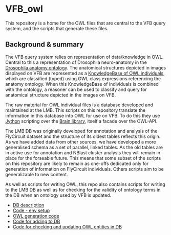 # VFB_owl

This repository is a home for the OWL files that are central to the VFB query system, and the scripts that generate these files.

## Background & summary

The VFB query system relies on representation of data/knowledge in OWL.  Central to this a representation of Drosophila neuro-anatomy in the [Drosophila anatomy ontology](https://sourceforge.net/p/fbbtdv/wiki/Home/). The anatomical structures depicted in images displayed on VFB are represented as a [KnowledgeBase of OWL individuals](https://github.com/VirtualFlyBrain/VFB_owl/blob/master/doc/vfb_owl_ind_schema.md), which are classified (typed) using OWL class expressions referencing the anatomy ontology.  When this KnowledgeBase of individuals is combined with the ontology, a reasoner can be used to classify and query for anatomical structure depicted in the images on VFB.

The raw material for OWL individual files is a database developed and maintained at the LMB.  This scripts on this repository translate the information in this database into OWL for use on VFB.  To do this they use [Jython](http://www.jython.org/downloads.html) scripting over the [Brain library](https://github.com/loopasam/Brain/wiki), itself a facade over the OWL-API.

The LMB DB was originally developed for annotation and analysis of the FlyCircuit dataset and the structure of its oldest tables reflects this origin.  As we have added data from other sources, we have developed a more generalised schema as a set of parallel, linked tables.  As the old tables are in active use for annotation and NBlast cluster analysis they will remain in place for the forseable future.  This means that some subset of the scripts on this repository are likely to remain as one-offs dedicated only for generation of information on FlyCircuit individuals.   Others scripts aim to be generalizable to new content.

As well as scripts for writing OWL, this repo also contains scripts for writing to the LMB DB as well as for checking for the validity of ontology terms in the DB when an ontology used by VFB is updated.


 * [DB description](https://github.com/VirtualFlyBrain/VFB_owl/wiki/Individuals-DB)
 * [Code - env setup](https://github.com/VirtualFlyBrain/VFB_owl/blob/master/src/code)
 * [OWL generation code](https://github.com/VirtualFlyBrain/VFB_owl/tree/master/src/code/owl_gen)
 * [Code for adding to DB](https://github.com/VirtualFlyBrain/VFB_owl/tree/master/src/code/mod/lmb_fc_tools.py)
 * [Code for checking and updating OWL entities in DB](https://github.com/VirtualFlyBrain/VFB_owl/tree/master/src/code/entity_checks)


